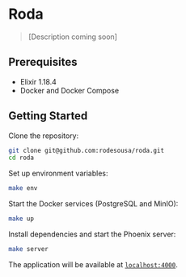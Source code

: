 # Roda

> [Description coming soon]

## Prerequisites

- Elixir 1.18.4
- Docker and Docker Compose

## Getting Started

Clone the repository:

```bash
git clone git@github.com:rodesousa/roda.git
cd roda
```

Set up environment variables:

```bash
make env
```

Start the Docker services (PostgreSQL and MinIO):

```bash
make up
```

Install dependencies and start the Phoenix server:

```bash
make server
```

The application will be available at [`localhost:4000`](http://localhost:4000).
